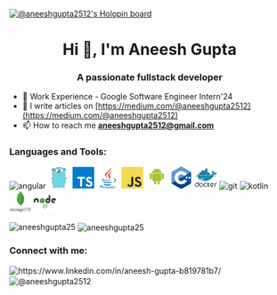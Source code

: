 [![@aneeshgupta2512's Holopin
board](https://holopin.me/aneeshgupta2512)](https://holopin.io/@aneeshgupta2512)

<h1 align="center">Hi 👋, I'm Aneesh Gupta</h1>
<h3 align="center">A passionate fullstack developer</h3>

- 💼 Work Experience - Google Software Engineer Intern'24
- 📝 I write articles on [https://medium.com/@aneeshgupta2512](https://medium.com/@aneeshgupta2512)
- 📫 How to reach me **aneeshgupta2512@gmail.com**

<h3 align="left">Languages and Tools:</h3>
<p align="left">
  <a style="text-decoration: none;" href="https://angular.io" target="_blank"
    ><img
      src="https://angular.io/assets/images/logos/angular/angular.svg"
      alt="angular"
      height="40"
      width="40"
  /></a>
  <a style="text-decoration: none;" href="https://golang.org" target="_blank"
    ><img
      src="https://raw.githubusercontent.com/devicons/devicon/master/icons/go/go-original.svg"
      alt="golang"
      height="40"
      width="40"
  /></a>
  <a
    style="text-decoration: none;"
    href="https://www.typescriptlang.org/"
    target="_blank"
    ><img
      src="https://raw.githubusercontent.com/devicons/devicon/master/icons/typescript/typescript-original.svg"
      alt="typescript"
      height="40"
      width="40"
  /></a>
  <a style="text-decoration: none;" href="https://www.java.com/" target="_blank"
    ><img
      src="https://raw.githubusercontent.com/devicons/devicon/master/icons/java/java-original.svg"
      alt="java"
      height="40"
      width="40"
  /></a>
  <a
    style="text-decoration: none;"
    href="https://developer.mozilla.org/en-US/docs/Web/JavaScript"
    target="_blank"
    ><img
      src="https://raw.githubusercontent.com/devicons/devicon/master/icons/javascript/javascript-original.svg"
      alt="javascript"
      height="40"
      width="40"
  /></a>
  <a
    style="text-decoration: none;"
    href="https://developer.android.com"
    target="_blank"
    ><img
      src="https://raw.githubusercontent.com/devicons/devicon/master/icons/android/android-original-wordmark.svg"
      alt="android"
      height="40"
      width="40"
  /></a>
  <a
    style="text-decoration: none;"
    href="https://www.w3schools.com/cpp/"
    target="_blank"
    ><img
      src="https://raw.githubusercontent.com/devicons/devicon/master/icons/cplusplus/cplusplus-original.svg"
      alt="cpp"
      height="40"
      width="40"
  /></a>
  <a
    style="text-decoration: none;"
    href="https://www.docker.com/"
    target="_blank"
    ><img
      src="https://raw.githubusercontent.com/devicons/devicon/master/icons/docker/docker-original-wordmark.svg"
      alt="docker"
      height="40"
      width="40"
  /></a>
  <a style="text-decoration: none;" href="https://git-scm.com/" target="_blank"
    ><img
      src="https://www.vectorlogo.zone/logos/git-scm/git-scm-icon.svg"
      alt="git"
      height="40"
      width="40"
  /></a>
  <a
    style="text-decoration: none;"
    href="https://kotlinlang.org"
    target="_blank"
    ><img
      src="https://www.vectorlogo.zone/logos/kotlinlang/kotlinlang-icon.svg"
      alt="kotlin"
      height="40"
      width="40"
  /></a>
  <a
    style="text-decoration: none;"
    href="https://www.mongodb.com/"
    target="_blank"
    ><img
      src="https://raw.githubusercontent.com/devicons/devicon/master/icons/mongodb/mongodb-original-wordmark.svg"
      alt="mongodb"
      height="40"
      width="40"
  /></a>
  <a style="text-decoration: none;" href="https://nodejs.org" target="_blank"
    ><img
      src="https://raw.githubusercontent.com/devicons/devicon/master/icons/nodejs/nodejs-original-wordmark.svg"
      alt="nodejs"
      height="40"
      width="40"
  /></a>
</p>

<p>
  <img
    align="left"
    src="https://github-readme-stats.vercel.app/api/top-langs?username=aneeshgupta25&show_icons=true&locale=en&layout=compact"
    alt="aneeshgupta25"
  />
</p>

<p>
  &nbsp;<img
    align="center"
    src="https://github-readme-stats.vercel.app/api?username=aneeshgupta25&show_icons=true&locale=en"
    alt="aneeshgupta25"
  />
</p>

<h3 align="left">Connect with me:</h3>
<p align="left">
  <a
    style="text-decoration: none;"
    href="https://linkedin.com/in/https://www.linkedin.com/in/aneesh-gupta-b819781b7/"
    target="blank"
    ><img
      align="center"
      src="https://raw.githubusercontent.com/rahuldkjain/github-profile-readme-generator/master/src/images/icons/Social/linked-in-alt.svg"
      alt="https://www.linkedin.com/in/aneesh-gupta-b819781b7/"
      height="30"
      width="40"
  /></a>
  <a
    style="text-decoration: none;"
    href="https://medium.com/@aneeshgupta2512"
    target="blank"
    ><img
      align="center"
      src="https://raw.githubusercontent.com/rahuldkjain/github-profile-readme-generator/master/src/images/icons/Social/medium.svg"
      alt="@aneeshgupta2512"
      height="30"
      width="40"
  /></a>
</p>
